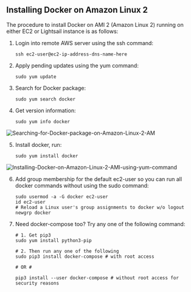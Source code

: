 ## Installing Docker on Amazon Linux 2

The procedure to install Docker on AMI 2 (Amazon Linux 2) running on either EC2 or Lightsail instance is as follows:

1. Login into remote AWS server using the ssh command:
   ```
   ssh ec2-user@ec2-ip-address-dns-name-here
   ```

2. Apply pending updates using the yum command:
   ```
   sudo yum update
   ```

3. Search for Docker package:
   ```
   sudo yum search docker
   ```

4. Get version information:
   ```
   sudo yum info docker
   ```

![Searching-for-Docker-package-on-Amazon-Linux-2-AM](https://github.com/iamsaikishore/Installations/assets/129657174/87473869-643a-49f4-a5fc-876f0fb0f129)

5. Install docker, run:
   ```
   sudo yum install docker
   ```

![Installing-Docker-on-Amazon-Linux-2-AMI-using-yum-command](https://github.com/iamsaikishore/Installations/assets/129657174/c175760c-aec8-4c38-9af2-d3001d641328)

6. Add group membership for the default ec2-user so you can run all docker commands without using the sudo command:
   ```
   sudo usermod -a -G docker ec2-user
   id ec2-user
   # Reload a Linux user's group assignments to docker w/o logout
   newgrp docker
   ```

7. Need docker-compose too? Try any one of the following command:
   ```
   # 1. Get pip3 
   sudo yum install python3-pip
 
   # 2. Then run any one of the following
   sudo pip3 install docker-compose # with root access
 
   # OR #
 
   pip3 install --user docker-compose # without root access for security reasons
   ```

   
